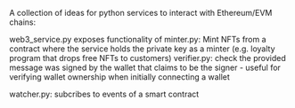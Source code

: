 A collection of ideas for python services to interact with Ethereum/EVM chains:

web3_service.py exposes functionality of
    minter.py: Mint NFTs from a contract where the service holds the private key as a minter (e.g. loyalty program that drops free NFTs to customers)
    verifier.py: check the provided message was signed by the wallet that claims to be the signer - useful for verifying wallet ownership when initially connecting a wallet

watcher.py:
    subcribes to events of a smart contract